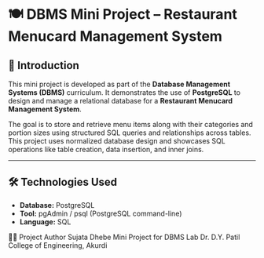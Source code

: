 # 🍽️ DBMS Mini Project – Restaurant Menucard Management System

## 📘 Introduction

This mini project is developed as part of the **Database Management Systems (DBMS)** curriculum. It demonstrates the use of **PostgreSQL** to design and manage a relational database for a **Restaurant Menucard Management System**.

The goal is to store and retrieve menu items along with their categories and portion sizes using structured SQL queries and relationships across tables. This project uses normalized database design and showcases SQL operations like table creation, data insertion, and inner joins.

---

## 🛠️ Technologies Used

- **Database:** PostgreSQL
- **Tool:** pgAdmin / psql (PostgreSQL command-line)
- **Language:** SQL

👨‍🎓 Project Author
Sujata Dhebe
Mini Project for DBMS Lab
Dr. D.Y. Patil College of Engineering, Akurdi

